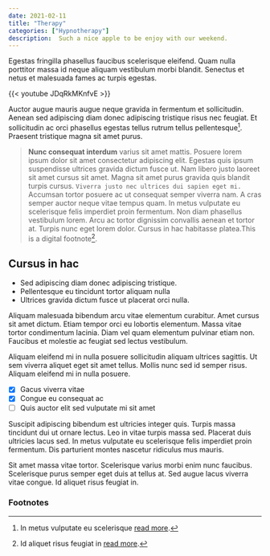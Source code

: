 ```yaml
---
date: 2021-02-11
title: "Therapy"
categories: ["Hypnotherapy"]
description:  Such a nice apple to be enjoy with our weekend.
---
```


Egestas fringilla phasellus faucibus scelerisque eleifend. Quam nulla porttitor massa id neque aliquam vestibulum morbi blandit. Senectus et netus et malesuada fames ac turpis egestas.

{{< youtube JDqRkMKnfvE >}}

Auctor augue mauris augue neque gravida in fermentum et sollicitudin. Aenean sed adipiscing diam donec adipiscing tristique risus nec feugiat. Et sollicitudin ac orci phasellus egestas tellus rutrum tellus pellentesque[^1]. Praesent tristique magna sit amet purus.

> **Nunc consequat interdum** varius sit amet mattis. Posuere lorem ipsum dolor sit amet consectetur adipiscing elit. Egestas quis ipsum suspendisse ultrices gravida dictum fusce ut. Nam libero justo laoreet sit amet cursus sit amet. Magna sit amet purus gravida quis blandit turpis cursus. `Viverra justo nec ultrices dui sapien eget mi.` Accumsan tortor posuere ac ut consequat semper viverra nam. A cras semper auctor neque vitae tempus quam. In metus vulputate eu scelerisque felis imperdiet proin fermentum. Non diam phasellus vestibulum lorem. Arcu ac tortor dignissim convallis aenean et tortor at. Turpis nunc eget lorem dolor. Cursus in hac habitasse platea.This is a digital footnote[^2].

## Cursus in hac

* Sed adipiscing diam donec adipiscing tristique.
* Pellentesque eu tincidunt tortor aliquam nulla
* Ultrices gravida dictum fusce ut placerat orci nulla.

Aliquam malesuada bibendum arcu vitae elementum curabitur. Amet cursus sit amet dictum. Etiam tempor orci eu lobortis elementum. Massa vitae tortor condimentum lacinia. Diam vel quam elementum pulvinar etiam non. Faucibus et molestie ac feugiat sed lectus vestibulum.

Aliquam eleifend mi in nulla posuere sollicitudin aliquam ultrices sagittis. Ut sem viverra aliquet eget sit amet tellus. Mollis nunc sed id semper risus. Aliquam eleifend mi in nulla posuere. 

- [x] Gacus viverra vitae
- [x] Congue eu consequat ac
- [ ] Quis auctor elit sed vulputate mi sit amet

Suscipit adipiscing bibendum est ultricies integer quis. Turpis massa tincidunt dui ut ornare lectus. Leo in vitae turpis massa sed. Placerat duis ultricies lacus sed. In metus vulputate eu scelerisque felis imperdiet proin fermentum. Dis parturient montes nascetur ridiculus mus mauris. 

Sit amet massa vitae tortor. Scelerisque varius morbi enim nunc faucibus. Scelerisque purus semper eget duis at tellus at. Sed augue lacus viverra vitae congue. Id aliquet risus feugiat in.

### Footnotes

[^1]: In metus vulputate eu scelerisque [read more](https://wikipedia.org "Wikipedia page for this footnote").
[^2]: Id aliquet risus feugiat in [read more](https://wikipedia.org "Wikipedia page for this footnote").